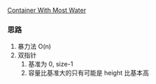 [Container With Most Water](https://leetcode.com/problems/container-with-most-water/)


### 思路
1. 暴力法 O(n)
2. 双指针
   1. 基准为 0, size-1
   2. 容量比基准大的只有可能是 height 比基本高
   
